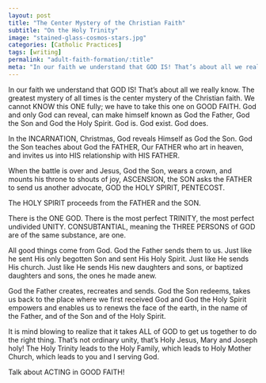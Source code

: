 ```yaml
---
layout: post
title: "The Center Mystery of the Christian Faith"
subtitle: "On the Holy Trinity"
image: "stained-glass-cosmos-stars.jpg"
categories: [Catholic Practices]
tags: [writing]
permalink: "adult-faith-formation/:title"
meta: "In our faith we understand that GOD IS! That’s about all we really know. The greatest mystery of all times is the center mystery of the Christian faith. We cannot KNOW this ONE fully; we have to take this one on GOOD FAITH. God and only God can reveal, can make himself known as God the Father, God the Son and God the Holy Spirit. God is. God exist. God does."
---
```

In our faith we understand that GOD IS! That’s about all we really know. The greatest mystery of all times is the center mystery of the Christian faith. We cannot KNOW this ONE fully; we have to take this one on GOOD FAITH. God and only God can reveal, can make himself known as God the Father, God the Son and God the Holy Spirit. God is. God exist. God does.
<!--more-->

In the INCARNATION, Christmas, God reveals Himself as God the Son. God the Son teaches about God the FATHER, Our FATHER who art in heaven, and invites us into HIS relationship with HIS FATHER.

When the battle is over and Jesus, God the Son, wears a crown, and mounts his throne to shouts of joy, ASCENSION, the SON asks the FATHER to send us another advocate, GOD the HOLY SPIRIT, PENTECOST.

The HOLY SPIRIT proceeds from the FATHER and the SON.

There is the ONE GOD. There is the most perfect TRINITY, the most perfect undivided UNITY. CONSUBTANTIAL, meaning the THREE PERSONS of GOD are of the same substance, are one.

All good things come from God. God the Father sends them to us. Just like he sent His only begotten Son and sent His Holy Spirit. Just like He sends His church. Just like He sends His new daughters and sons, or baptized daughters and sons, the ones he made anew.

God the Father creates, recreates and sends. God the Son redeems, takes us back to the place where we first received God and God the Holy Spirit empowers and enables us to renews the face of the earth, in the name of the Father, and of the Son and of the Holy Spirit.

It is mind blowing to realize that it takes ALL of GOD to get us together to do the right thing. That’s not ordinary unity, that’s Holy Jesus, Mary and Joseph holy! The Holy Trinity leads to the Holy Family, which leads to Holy Mother Church, which leads to you and I serving God.

Talk about ACTING in GOOD FAITH!